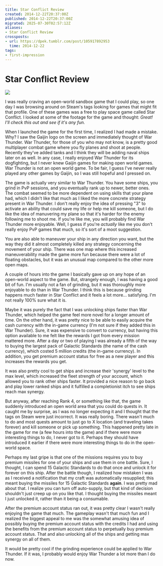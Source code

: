 ```yaml
---
title: Star Conflict Review
created: 2014-12-22T20:37:00Z
published: 2014-12-22T20:37:00Z
migrated: 2025-07-30T02:57:12Z
aliases:
- Star Conflict Review
crossposts:
- url: https://dpek.tumblr.com/post/105917892953
  time: 2014-12-22
tags:
- first-impression
---
```


# Star Conflict Review

![](20141222203700-star-conflict.png)

I was really craving an open-world sandbox game that I could play, so one day I was browsing around on Steam's tags looking for games that might fit that profile. One of these games was a free to play space game called Star Conflict. I looked at some of the footage for the game and thought: *Great! I'll check this out and see if it's any fun.*

When I launched the game for the first time, I realized I had made a mistake. Why? I saw the Gaijin logo on the screen and immediately thought of War Thunder. War Thunder, for those of you who may not know, is a pretty good multiplayer combat game where you fly planes and shoot at people. Recently they've added tanks and I think they will be adding naval ships later on as well. In any case, I really enjoyed War Thunder for its dogfighting, but I never knew Gaijin games for making open world games. War Thunder is not an open world game. To be fair, I guess I've never really played any other games by Gaijin, so I was still hopeful and I pressed on.

The game is actually very similar to War Thunder. You have some ships, you grind in PvP sessions, and you eventually rank up to newer, better ones. The combat seemed to be more dependent on using skills that your plane had, which I didn't like that much as I liked the more concrete strategy present in War Thunder. I don't really enjoy the idea of pressing "3" to activate an ability that could save my life or help me kill someone, but I do like the idea of manuvering my plane so that it's harder for the enemy following me to shoot me. If you're like me, you will probably find War Thunder more enjoyable. Well, I guess if you're *actually* like me you don't really enjoy PvP games that much, so it's sort of a moot suggestion.

You are also able to maneuver your ship in any direction you want, but the way they did it almost completely killed any strategy concerning the movement of your ship. There was one map where this increased maneuverability made the game more fun because there were a lot of floating obstacles, but it was an unusual map compared to the other more open maps.

A couple of hours into the game I basically gave up on any hope of an open-world aspect to the game. But, strangely enough, I was having a good bit of fun. I'm usually not a fan of grinding, but it was thoroughly more enjoyable to do than in War Thunder. I think this is because grinding happens much faster in Star Conflict and it feels a lot more... satisfying. I'm not really 100% sure what it is.

Maybe it was purely the fact that I was unlocking ships faster than War Thunder, which helped the game feel more novel for a longer amount of time. On the other hand, it was pretty nice to be able to easily acquire the cash currency with the in-game currency (I'm not sure if they added this in War Thunder). Sure, it was expensive to convert to currency, but having this option available to me felt like the rewards I got from every mission mattered more. After a day or two of playing I was already a fifth of the way to buying the largest pack of Galactic Standards (the name of the cash currency), which costed 5 million credits (the in-game currency). In addition, you get premium account status for free as a new player and this increases the rewards you get.

It was also pretty cool to get ships and increase their 'synergy' level to the max level, which increased the fleet strength of your account, which allowed you to rank other ships faster. It provided a nice reason to go back and play lower ranked ships and it fulfilled a completionist itch to see ships reach max synergy.

But anyway, after reaching Rank 4, or something like that, the game suddenly introduced an open world area that you could do quests in. It caught me by surprise, as I was no longer expecting it and I thought that the tags on Steam were just incorrect. It was really boring. There wasn't much to do and most quests amount to just go to X location (and traveling takes forever) and kill someone or pick up something. This happened pretty late in the game for me (a few hours into the game) and if there were more interesting things to do, I never got to it. Perhaps they should have introduced it earlier if there were more interesting things to do in the open-world space.

Perhaps my last gripe is that one of the missions requires you to buy premium missiles for one of your ships and use them in one battle. Sure, I thought, I can spend 15 Galactic Standards to do that once and unlock it for forever on this ship. After the battle though, I realized how mistaken I was as I received a notification that my craft was automatically resupplied; this meant buying the missiles for 15 Galactic Standards **again**. I was pretty mad about that. I realize you can turn off auto-supply, but that kind of decision shouldn't just creep up on you like that. I thought buying the missiles meant I just unlocked it, rather than it being a consumable.

After the premium account status ran out, it was pretty clear I wasn't really enjoying the game that much. The gameplay wasn't that much fun and I realized the biggest appeal to me was the somewhat amusing idea of possibly buying the premium account status with the credits I had and using the benefits from the premium account status to perpetually buy premium account status. That and also unlocking all of the ships and getting max synergy on all of them.

It would be pretty cool if the grinding experience could be applied to War Thunder. If it was, I probably would enjoy War Thunder a lot more than I do now.
